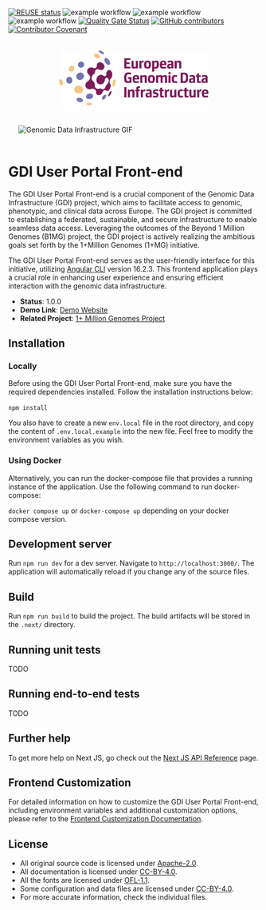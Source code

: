 <!--
SPDX-FileCopyrightText: 2024 Stichting Health-RI
SPDX-FileContributor: PNED G.I.E.

SPDX-License-Identifier: CC-BY-4.0
-->

[![REUSE status](https://api.reuse.software/badge/github.com/GenomicDataInfrastructure/gdi-userportal-frontend)](https://api.reuse.software/info/github.com/GenomicDataInfrastructure/gdi-userportal-frontend)
![example workflow](https://github.com/GenomicDataInfrastructure/gdi-userportal-frontend/actions/workflows/main.yml/badge.svg)
![example workflow](https://github.com/GenomicDataInfrastructure/gdi-userportal-frontend/actions/workflows/test.yml/badge.svg)
![example workflow](https://github.com/GenomicDataInfrastructure/gdi-userportal-frontend/actions/workflows/release.yml/badge.svg)
[![Quality Gate Status](https://sonarcloud.io/api/project_badges/measure?project=GenomicDataInfrastructure_gdi-userportal-frontend&metric=alert_status)](https://sonarcloud.io/summary/new_code?id=GenomicDataInfrastructure_gdi-userportal-frontend)
[![GitHub contributors](https://img.shields.io/github/contributors/GenomicDataInfrastructure/gdi-userportal-frontend)](https://github.com/GenomicDataInfrastructure/gdi-userportal-frontend/graphs/contributors)
[![Contributor Covenant](https://img.shields.io/badge/Contributor%20Covenant-2.1-4baaaa.svg)](code_of_conduct.md)

<div style="display: flex; justify-content: center; padding: 20px;">
  <img src="egdi-logo-horizontal-full-color-rgb.svg" alt="European Genomic Data Infrastructure Logo" width="300">
</div>

<div style="display: flex; justify-content: center; padding: 20px;">
  <img src="demo_gdi_front_end.gif" alt="Genomic Data Infrastructure GIF" width="1000">
</div>

# GDI User Portal Front-end

The GDI User Portal Front-end is a crucial component of the Genomic Data Infrastructure (GDI) project, which aims to facilitate access to genomic, phenotypic, and clinical data across Europe. The GDI project is committed to establishing a federated, sustainable, and secure infrastructure to enable seamless data access. Leveraging the outcomes of the Beyond 1 Million Genomes (B1MG) project, the GDI project is actively realizing the ambitious goals set forth by the 1+Million Genomes (1+MG) initiative.

The GDI User Portal Front-end serves as the user-friendly interface for this initiative, utilizing [Angular CLI](https://github.com/angular/angular-cli) version 16.2.3. This frontend application plays a crucial role in enhancing user experience and ensuring efficient interaction with the genomic data infrastructure.

- **Status**: 1.0.0
- **Demo Link**: [Demo Website](https://catalogue-test.azurewebsites.net/)
- **Related Project**: [1+ Million Genomes Project](https://gdi.onemilliongenomes.eu/)

## Installation

### Locally

Before using the GDI User Portal Front-end, make sure you have the required dependencies installed. Follow the installation instructions below:

`npm install`

You also have to create a new `env.local` file in the root directory, and copy the content of `.env.local.example` into the new file. Feel free to modify the environment variables as you wish.

### Using Docker

Alternatively, you can run the docker-compose file that provides a running instance of the application. Use the following command to run docker-compose:

`docker compose up` or `docker-compose up` depending on your docker compose version.

## Development server

Run `npm run dev` for a dev server. Navigate to `http://localhost:3000/`. The application will automatically reload if you change any of the source files.

## Build

Run `npm run build` to build the project. The build artifacts will be stored in the `.next/` directory.

## Running unit tests

TODO

## Running end-to-end tests

TODO

## Further help

To get more help on Next JS, go check out the [Next JS API Reference](https://nextjs.org/docs/pages/api-reference) page.

## Frontend Customization

For detailed information on how to customize the GDI User Portal Front-end, including environment variables and additional customization options, please refer to the [Frontend Customization Documentation](Frontend_customization.md).

## License

- All original source code is licensed under [Apache-2.0](./LICENSES/Apache-2.0.txt).
- All documentation is licensed under [CC-BY-4.0](./LICENSES/CC-BY-4.0.txt).
- All the fonts are licensed under [OFL-1.1](./LICENSES/OFL-1.1.txt).
- Some configuration and data files are licensed under [CC-BY-4.0](./LICENSES/CC-BY-4.0.txt).
- For more accurate information, check the individual files.
